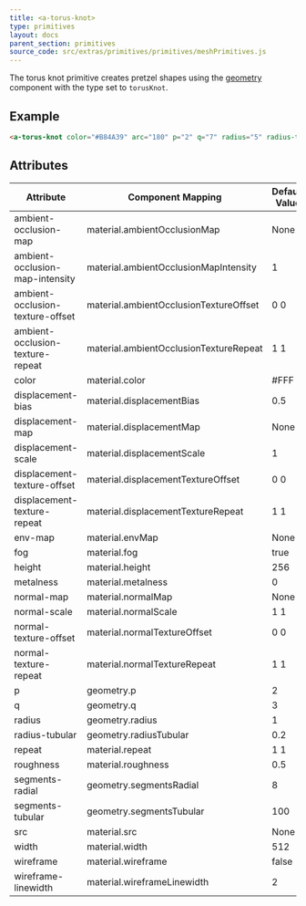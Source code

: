 ```yaml
---
title: <a-torus-knot>
type: primitives
layout: docs
parent_section: primitives
source_code: src/extras/primitives/primitives/meshPrimitives.js
---
```


[geometry]: ../components/geometry.md

The torus knot primitive creates pretzel shapes using the [geometry][geometry]
component with the type set to `torusKnot`.

## Example

```html
<a-torus-knot color="#B84A39" arc="180" p="2" q="7" radius="5" radius-tubular="0.1"></a-torus-knot>
```

## Attributes

| Attribute                        | Component Mapping                      | Default Value |
| --------                         | -----------------                      | ------------- |
| ambient-occlusion-map            | material.ambientOcclusionMap           | None          |
| ambient-occlusion-map-intensity  | material.ambientOcclusionMapIntensity  | 1             |
| ambient-occlusion-texture-offset | material.ambientOcclusionTextureOffset | 0 0           |
| ambient-occlusion-texture-repeat | material.ambientOcclusionTextureRepeat | 1 1           |
| color                            | material.color                         | #FFF          |
| displacement-bias                | material.displacementBias              | 0.5           |
| displacement-map                 | material.displacementMap               | None          |
| displacement-scale               | material.displacementScale             | 1             |
| displacement-texture-offset      | material.displacementTextureOffset     | 0 0           |
| displacement-texture-repeat      | material.displacementTextureRepeat     | 1 1           |
| env-map                          | material.envMap                        | None          |
| fog                              | material.fog                           | true          |
| height                           | material.height                        | 256           |
| metalness                        | material.metalness                     | 0             |
| normal-map                       | material.normalMap                     | None          |
| normal-scale                     | material.normalScale                   | 1 1           |
| normal-texture-offset            | material.normalTextureOffset           | 0 0           |
| normal-texture-repeat            | material.normalTextureRepeat           | 1 1           |
| p                                | geometry.p                             | 2             |
| q                                | geometry.q                             | 3             |
| radius                           | geometry.radius                        | 1             |
| radius-tubular                   | geometry.radiusTubular                 | 0.2           |
| repeat                           | material.repeat                        | 1 1           |
| roughness                        | material.roughness                     | 0.5           |
| segments-radial                  | geometry.segmentsRadial                | 8             |
| segments-tubular                 | geometry.segmentsTubular               | 100           |
| src                              | material.src                           | None          |
| width                            | material.width                         | 512           |
| wireframe                        | material.wireframe                     | false         |
| wireframe-linewidth              | material.wireframeLinewidth            | 2             |
